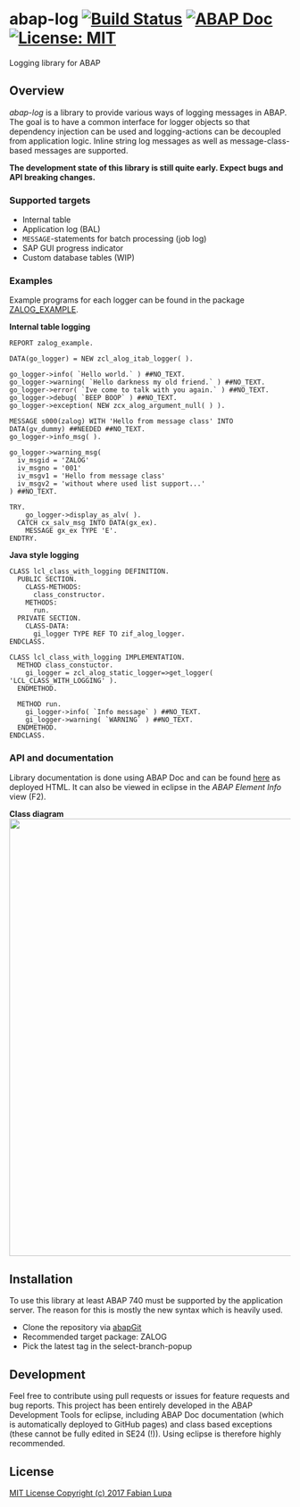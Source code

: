 # abap-log [![Build Status](https://travis-ci.com/flaiker/abap-log.svg?token=dqh3yJEMxtgMhb4syMRh&branch=master)](https://travis-ci.com/flaiker/abap-log) [![ABAP Doc](https://img.shields.io/badge/ABAP%20Doc-latest-blue.svg)](https://flaiker.github.io/abap-log/) [![License: MIT](https://img.shields.io/badge/License-MIT-yellow.svg)](https://opensource.org/licenses/MIT)
Logging library for ABAP

## Overview
_abap-log_ is a library to provide various ways of logging messages in ABAP. The goal is to have a common interface for logger objects so that dependency injection can be used and logging-actions can be decoupled from application logic. Inline string log messages as well as message-class-based messages are supported.

**The development state of this library is still quite early. Expect bugs and API breaking changes.**

### Supported targets
- Internal table
- Application log (BAL)
- `MESSAGE`-statements for batch processing (job log)
- SAP GUI progress indicator
- Custom database tables (WIP)

### Examples
Example programs for each logger can be found in the package [ZALOG_EXAMPLE](https://github.com/flaiker/abap-log/tree/master/src/example).

**Internal table logging**
```abap
REPORT zalog_example.

DATA(go_logger) = NEW zcl_alog_itab_logger( ).

go_logger->info( `Hello world.` ) ##NO_TEXT.
go_logger->warning( `Hello darkness my old friend.` ) ##NO_TEXT.
go_logger->error( `Ive come to talk with you again.` ) ##NO_TEXT.
go_logger->debug( `BEEP BOOP` ) ##NO_TEXT.
go_logger->exception( NEW zcx_alog_argument_null( ) ).

MESSAGE s000(zalog) WITH 'Hello from message class' INTO DATA(gv_dummy) ##NEEDED ##NO_TEXT.
go_logger->info_msg( ).

go_logger->warning_msg(
  iv_msgid = 'ZALOG'
  iv_msgno = '001'
  iv_msgv1 = 'Hello from message class'
  iv_msgv2 = 'without where used list support...'
) ##NO_TEXT.

TRY.
    go_logger->display_as_alv( ).
  CATCH cx_salv_msg INTO DATA(gx_ex).
    MESSAGE gx_ex TYPE 'E'.
ENDTRY.
```

**Java style logging**
```abap
CLASS lcl_class_with_logging DEFINITION.
  PUBLIC SECTION.
    CLASS-METHODS:
      class_constructor.
    METHODS:
      run.
  PRIVATE SECTION.
    CLASS-DATA:
      gi_logger TYPE REF TO zif_alog_logger.
ENDCLASS.

CLASS lcl_class_with_logging IMPLEMENTATION.
  METHOD class_constuctor.
    gi_logger = zcl_alog_static_logger=>get_logger( 'LCL_CLASS_WITH_LOGGING' ).
  ENDMETHOD.
  
  METHOD run.
    gi_logger->info( `Info message` ) ##NO_TEXT.
    gi_logger->warning( `WARNING` ) ##NO_TEXT.
  ENDMETHOD.
ENDCLASS.
```

### API and documentation
Library documentation is done using ABAP Doc and can be found [here](https://flaiker.github.io/abap-log/) as deployed HTML. It can also be viewed in eclipse in the _ABAP Element Info_ view (F2).

**Class diagram**
<img src="https://github.com/flaiker/abap-log/wiki/rendered/API.png" width="784px">


## Installation
To use this library at least ABAP 740 must be supported by the application server. The reason for this is mostly the new syntax which is heavily used.
- Clone the repository via [abapGit](https://github.com/larshp/abapGit)
- Recommended target package: ZALOG
- Pick the latest tag in the select-branch-popup

## Development
Feel free to contribute using pull requests or issues for feature requests and bug reports. This project has been entirely developed in the ABAP Development Tools for eclipse, including ABAP Doc documentation (which is automatically deployed to GitHub pages) and class based exceptions (these cannot be fully edited in SE24 (!)). Using eclipse is therefore highly recommended.

## License
[MIT License Copyright (c) 2017 Fabian Lupa](LICENSE)
